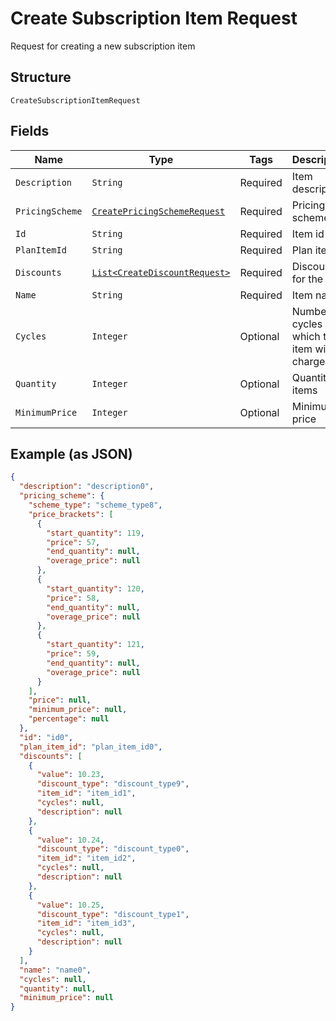
# Create Subscription Item Request

Request for creating a new subscription item

## Structure

`CreateSubscriptionItemRequest`

## Fields

| Name | Type | Tags | Description | Getter | Setter |
|  --- | --- | --- | --- | --- | --- |
| `Description` | `String` | Required | Item description | String getDescription() | setDescription(String description) |
| `PricingScheme` | [`CreatePricingSchemeRequest`](/doc/models/create-pricing-scheme-request.md) | Required | Pricing scheme | CreatePricingSchemeRequest getPricingScheme() | setPricingScheme(CreatePricingSchemeRequest pricingScheme) |
| `Id` | `String` | Required | Item id | String getId() | setId(String id) |
| `PlanItemId` | `String` | Required | Plan item id | String getPlanItemId() | setPlanItemId(String planItemId) |
| `Discounts` | [`List<CreateDiscountRequest>`](/doc/models/create-discount-request.md) | Required | Discounts for the item | List<CreateDiscountRequest> getDiscounts() | setDiscounts(List<CreateDiscountRequest> discounts) |
| `Name` | `String` | Required | Item name | String getName() | setName(String name) |
| `Cycles` | `Integer` | Optional | Number of cycles which the item will be charged | Integer getCycles() | setCycles(Integer cycles) |
| `Quantity` | `Integer` | Optional | Quantity of items | Integer getQuantity() | setQuantity(Integer quantity) |
| `MinimumPrice` | `Integer` | Optional | Minimum price | Integer getMinimumPrice() | setMinimumPrice(Integer minimumPrice) |

## Example (as JSON)

```json
{
  "description": "description0",
  "pricing_scheme": {
    "scheme_type": "scheme_type8",
    "price_brackets": [
      {
        "start_quantity": 119,
        "price": 57,
        "end_quantity": null,
        "overage_price": null
      },
      {
        "start_quantity": 120,
        "price": 58,
        "end_quantity": null,
        "overage_price": null
      },
      {
        "start_quantity": 121,
        "price": 59,
        "end_quantity": null,
        "overage_price": null
      }
    ],
    "price": null,
    "minimum_price": null,
    "percentage": null
  },
  "id": "id0",
  "plan_item_id": "plan_item_id0",
  "discounts": [
    {
      "value": 10.23,
      "discount_type": "discount_type9",
      "item_id": "item_id1",
      "cycles": null,
      "description": null
    },
    {
      "value": 10.24,
      "discount_type": "discount_type0",
      "item_id": "item_id2",
      "cycles": null,
      "description": null
    },
    {
      "value": 10.25,
      "discount_type": "discount_type1",
      "item_id": "item_id3",
      "cycles": null,
      "description": null
    }
  ],
  "name": "name0",
  "cycles": null,
  "quantity": null,
  "minimum_price": null
}
```

